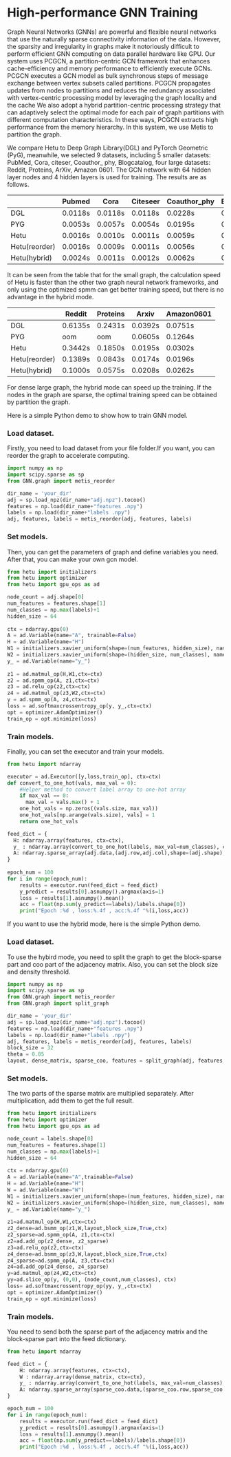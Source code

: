 High-performance GNN Training
=============================


Graph Neural Networks (GNNs) are powerful and flexible neural networks that use the naturally sparse connectivity information of the data. However, the sparsity and irregularity in graphs make it notoriously difficult to perform efficient GNN computing on data parallel hardware like GPU. Our system uses PCGCN, a partition-centric GCN framework that enhances cache-efficiency and memory performance to efficiently execute GCNs. PCGCN executes a GCN model as bulk synchronous steps of message exchange between vertex subsets called partitions. PCGCN propagates updates from nodes to partitions and reduces the redundancy associated with vertex-centric processing model by leveraging the graph locality and the cache We also adopt a hybrid partition-centric processing strategy that can adaptively select the optimal mode for each pair of graph partitions with different computation characteristics. In these ways, PCGCN extracts high performance from the memory hierarchy. In this system, we use Metis to partition the graph.

We compare Hetu to Deep Graph Library(DGL)  and PyTorch Geometric (PyG), meanwhile, we selected 9 datasets, including 5 smaller datasets: PubMed, Cora, citeser, Coauthor_ phy, Blogcatalog, four large datasets: Reddit, Proteins, ArXiv, Amazon 0601. The GCN network with 64 hidden layer nodes and 4 hidden layers is used for training. The results are as follows.

|                | Pubmed  | Cora    | Citeseer | Coauthor_phy | Blogcatalog |
|----------------|---------|---------|----------|--------------|-------------|
| DGL            | 0.0118s | 0.0118s | 0.0118s  | 0.0228s      | 0.0128s     |
| PYG            | 0.0053s | 0.0057s | 0.0054s  | 0.0195s      | 0.0078s     |
| Hetu           | 0.0016s | 0.0010s | 0.0011s  | 0.0059s      | 0.0022s     |
| Hetu(reorder)  | 0.0016s | 0.0009s | 0.0011s  | 0.0056s      | 0.0023s     |
| Hetu(hybrid)   | 0.0024s | 0.0011s | 0.0012s  | 0.0062s      | 0.0022s     |


It can be seen from the table that for the small graph, the calculation speed of Hetu is faster than the other two graph neural network frameworks, and only using the optimized spmm can get better training speed, but there is no advantage in the hybrid mode.

|                | Reddit  | Proteins | Arxiv   | Amazon0601 |
|----------------|---------|----------|---------|------------|
| DGL            | 0.6135s | 0.2431s  | 0.0392s | 0.0751s    |
| PYG            | oom     | oom      | 0.0605s | 0.1264s    |
| Hetu           | 0.3442s | 0.1850s  | 0.0195s | 0.0302s    |
| Hetu(reorder)	 | 0.1389s | 0.0843s  | 0.0174s | 0.0196s    |
| Hetu(hybrid)	  | 0.1000s | 0.0575s  | 0.0208s | 0.0262s    |

For dense large graph, the hybrid mode can speed up the training. If the nodes in the graph are sparse, the optimal training speed can be obtained by partition the graph.

Here is a simple Python demo to show how to train GNN model.

### Load dataset.

Firstly, you need to load dataset from your file folder.If you want, you can reorder the graph to accelerate computing.
```python
import numpy as np
import scipy.sparse as sp
from GNN.graph import metis_reorder

dir_name = 'your_dir'
adj = sp.load_npz(dir_name+"adj.npz").tocoo()
features = np.load(dir_name+"features .npy")
labels = np.load(dir_name+"labels .npy")
adj, features, labels = metis_reorder(adj, features, labels)
```

### Set models.

Then, you can get the parameters of graph and define variables  you need. After that, you can make your own gcn model.

```python
from hetu import initializers
from hetu import optimizer
from hetu import gpu_ops as ad

node_count = adj.shape[0]
num_features = features.shape[1]
num_classes = np.max(labels)+1
hidden_size = 64
 
ctx = ndarray.gpu(0)
A = ad.Variable(name="A", trainable=False)
H = ad.Variable(name="H")
W1 = initializers.xavier_uniform(shape=(num_features, hidden_size), name="W1", trainable=True, ctx=ctx)
W2 = initializers.xavier_uniform(shape=(hidden_size, num_classes), name="W2", trainable=True, ctx=ctx)
y_ = ad.Variable(name="y_")       
 
z1 = ad.matmul_op(H,W1,ctx=ctx)  
z2 = ad.spmm_op(A, z1,ctx=ctx) 
z3 = ad.relu_op(z2,ctx=ctx)       
z4 = ad.matmul_op(z3,W2,ctx=ctx)       
y = ad.spmm_op(A, z4,ctx=ctx)  
loss = ad.softmaxcrossentropy_op(y, y_,ctx=ctx)   
opt = optimizer.AdamOptimizer()
train_op = opt.minimize(loss)
```

### Train models.

Finally, you can set the executor and train your models.

```python
from hetu import ndarray

executor = ad.Executor([y,loss,train_op], ctx=ctx)
def convert_to_one_hot(vals, max_val = 0):
    #Helper method to convert label array to one-hot array
    if max_val == 0:
      max_val = vals.max() + 1
    one_hot_vals = np.zeros((vals.size, max_val))
    one_hot_vals[np.arange(vals.size), vals] = 1
    return one_hot_vals   

feed_dict = {
  H: ndarray.array(features, ctx=ctx),
  y_ : ndarray.array(convert_to_one_hot(labels, max_val=num_classes), ctx=ctx),
  A: ndarray.sparse_array(adj.data,(adj.row,adj.col),shape=(adj.shape),ctx=ctx)
}
    
epoch_num = 100
for i in range(epoch_num):
    results = executor.run(feed_dict = feed_dict)  
    y_predict = results[0].asnumpy().argmax(axis=1)
    loss = results[1].asnumpy().mean()
    acc = float(np.sum(y_predict==labels)/labels.shape[0])
    print("Epoch :%d , loss:%.4f , acc:%.4f "%(i,loss,acc))
```

If you want to use the hybrid mode, here is the simple Python demo.

### Load dataset.

To use the hybird mode, you need to split the graph to get the block-sparse part and coo part of the adjacency matrix. Also, you can set the block size and density threshold.
```python
import numpy as np
import scipy.sparse as sp
from GNN.graph import metis_reorder
from GNN.graph import split_graph

dir_name = 'your_dir'
adj = sp.load_npz(dir_name+"adj.npz").tocoo()
features = np.load(dir_name+"features .npy")
labels = np.load(dir_name+"labels .npy")
adj, features, labels = metis_reorder(adj, features, labels)
block_size = 32
theta = 0.05
layout, dense_matrix, sparse_coo, features = split_graph(adj, features, block_size = block_size, theta = theta)
```

### Set models.

The two parts of the sparse matrix are multiplied separately. After multiplication, add them to get the full result.

```python
from hetu import initializers
from hetu import optimizer
from hetu import gpu_ops as ad

node_count = labels.shape[0]
num_features = features.shape[1]   
num_classes = np.max(labels)+1
hidden_size = 64
   
ctx = ndarray.gpu(0)
A = ad.Variable(name="A",trainable=False)
H = ad.Variable(name="H")
W = ad.Variable(name="W")
W1 = initializers.xavier_uniform(shape=(num_features, hidden_size), name="W1", trainable=True, ctx=ctx)
W2 = initializers.xavier_uniform(shape=(hidden_size, num_classes), name="W2", trainable=True, ctx=ctx)    
y_ = ad.Variable(name="y_")    
   
z1=ad.matmul_op(H,W1,ctx=ctx)  
z2_dense=ad.bsmm_op(z1,W,layout,block_size,True,ctx)
z2_sparse=ad.spmm_op(A, z1,ctx=ctx) 
z2=ad.add_op(z2_dense, z2_sparse)
z3=ad.relu_op(z2,ctx=ctx)       
z4_dense=ad.bsmm_op(z3,W,layout,block_size,True,ctx)   
z4_sparse=ad.spmm_op(A, z3,ctx=ctx)
z4=ad.add_op(z4_dense, z4_sparse)        
y=ad.matmul_op(z4,W2,ctx=ctx)    
yy=ad.slice_op(y, (0,0), (node_count,num_classes), ctx)
loss= ad.softmaxcrossentropy_op(yy, y_,ctx=ctx)   
opt = optimizer.AdamOptimizer()
train_op = opt.minimize(loss)
```

### Train models.

You need to send both the sparse part of the adjacency matrix and the block-sparse part into the feed dictionary.

```python
from hetu import ndarray

feed_dict = {
    H: ndarray.array(features, ctx=ctx),
    W : ndarray.array(dense_matrix, ctx=ctx),
    y_ : ndarray.array(convert_to_one_hot(labels, max_val=num_classes), ctx=ctx),
    A: ndarray.sparse_array(sparse_coo.data,(sparse_coo.row,sparse_coo.col),shape=(sparse_coo.shape),ctx=ctx),
}

epoch_num = 100
for i in range(epoch_num):
    results = executor.run(feed_dict = feed_dict)  
    y_predict = results[0].asnumpy().argmax(axis=1)
    loss = results[1].asnumpy().mean()
    acc = float(np.sum(y_predict==labels)/labels.shape[0])
    print("Epoch :%d , loss:%.4f , acc:%.4f "%(i,loss,acc))
```

